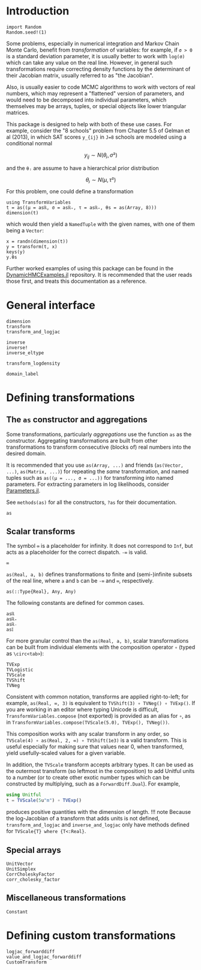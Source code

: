 # Introduction

```@setup ex1
import Random
Random.seed!(1)
```

Some problems, especially in numerical integration and Markov Chain Monte Carlo, benefit from *transformation* of variables: for example, if ``σ > 0`` is a standard deviation parameter, it is usually better to work with `log(σ)` which can take any value on the real line. However, in general such transformations require correcting density functions by the determinant of their Jacobian matrix, usually referred to as "the Jacobian".

Also, is usually easier to code MCMC algorithms to work with vectors of real numbers, which may represent a "flattened" version of parameters, and would need to be decomposed into individual parameters, which themselves may be arrays, tuples, or special objects like lower triangular matrices.

This package is designed to help with both of these use cases. For example, consider the "8 schools" problem from Chapter 5.5 of Gelman et al (2013), in which SAT scores ``y_{ij}`` in ``J=8`` schools are modeled using a conditional normal

```math
y_{ij} ∼ N(θⱼ, σ²)
```
and the ``θⱼ`` are assume to have a hierarchical prior distribution

```math
θⱼ ∼ N(μ, τ²)
```

For this problem, one could define a transformation

```@example ex1
using TransformVariables
t = as((μ = asℝ, σ = asℝ₊, τ = asℝ₊, θs = as(Array, 8)))
dimension(t)
```

which would then yield a `NamedTuple` with the given names, with one of them being a `Vector`:

```@repl ex1
x = randn(dimension(t))
y = transform(t, x)
keys(y)
y.θs
```

Further worked examples of using this package can be found in the [DynamicHMCExamples.jl](https://github.com/tpapp/DynamicHMCExamples.jl/) repository. It is recommended that the user reads those first, and treats this documentation as a reference.

# General interface

```@docs
dimension
transform
transform_and_logjac
```

```@docs
inverse
inverse!
inverse_eltype
```

```@docs
transform_logdensity
```

```@docs
domain_label
```

# Defining transformations

## The `as` constructor and aggregations

Some transformations, particularly *aggregations* use the function `as` as the constructor. Aggregating transformations are built from other transformations to transform consecutive (blocks of) real numbers into the desired domain.

It is recommended that you use `as(Array, ...)` and friends (`as(Vector, ...)`, `as(Matrix, ...)`) for repeating the *same* transformation, and named tuples such as `as((μ = ..., σ = ...))` for transforming into named parameters. For extracting parameters in log likelihoods, consider [Parameters.jl](https://github.com/mauro3/Parameters.jl).

See `methods(as)` for all the constructors, `?as` for their documentation.

```@docs
as
```

## Scalar transforms

The symbol `∞` is a placeholder for infinity. It does not correspond to `Inf`, but acts as a placeholder for the correct dispatch. `-∞` is valid.

```@docs
∞
```

`as(Real, a, b)` defines transformations to finite and (semi-)infinite subsets of the real line, where `a` and `b` can be `-∞` and `∞`, respectively.

```@docs
as(::Type{Real}, Any, Any)
```

The following constants are defined for common cases.

```@docs
asℝ
asℝ₊
asℝ₋
as𝕀
```

For more granular control than the `as(Real, a, b)`, scalar transformations can be built from individual elements with the composition operator `∘` (typed as `\circ<tab>`):

```@docs
TVExp
TVLogistic
TVScale
TVShift
TVNeg
```

Consistent with common notation, transforms are applied right-to-left; for example, `as(Real, ∞, 3)` is equivalent to `TVShift(3) ∘ TVNeg() ∘ TVExp()`.
If you are working in an editor where typing Unicode is difficult, `TransformVariables.compose` (not exported) is provided as an alias for `∘`, as in `TransformVariables.compose(TVScale(5.0), TVExp(), TVNeg())`.

This composition works with any scalar transform in any order, so `TVScale(4) ∘ as(Real, 2, ∞) ∘ TVShift(1e3)` is a valid transform.
This is useful especially for making sure that values near 0, when transformed, yield usefully-scaled values for a given variable.

In addition, the `TVScale` transform accepts arbitrary types. It can be used as the outermost transform (so leftmost in the composition) to add Unitful units to a number (or to create other exotic number types which can be constructed by multiplying, such as a `ForwardDiff.Dual`).
For example, 

```julia
using Unitful
t = TVScale(5u"m") ∘ TVExp()
```
produces positive quantities with the dimension of length. 
!!! note
    Because the log-Jacobian of a transform that adds units is not defined, `transform_and_logjac` and `inverse_and_logjac`
    only have methods defined for `TVScale{T} where {T<:Real}`. 

## Special arrays

```@docs
UnitVector
UnitSimplex
CorrCholeskyFactor
corr_cholesky_factor
```

## Miscellaneous transformations

```@docs
Constant
```

# Defining custom transformations

```@docs
logjac_forwarddiff
value_and_logjac_forwarddiff
CustomTransform
```
